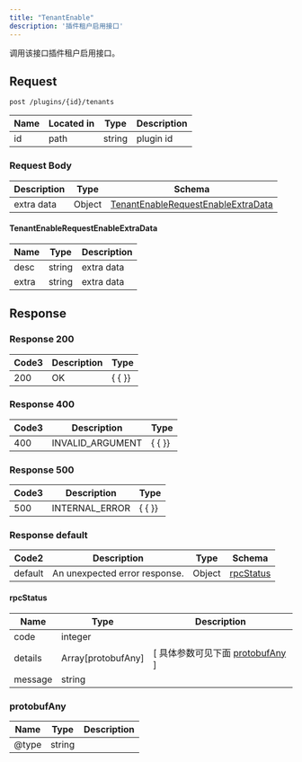 ```yaml
---
title: "TenantEnable"
description: '插件租户启用接口'
---
```

调用该接口插件租户启用接口。

## Request


```
post /plugins/{id}/tenants
```

| Name | Located in | Type | Description | 
| ---- | ---------- | ----------- | ----------- | 
| id | path | string | plugin id |  

### Request Body 
| Description | Type | Schema |
| ----------- | ------ | ------ |
| extra data | Object | [TenantEnableRequestEnableExtraData](#TenantEnableRequestEnableExtraData) |

#### TenantEnableRequestEnableExtraData

| Name | Type | Description | 
| ---- | ---- | ----------- |     
| desc | string | extra data |      
| extra | string | extra data |   



## Response

### Response  200
| Code3 | Description | Type | 
| ---- | ----------- | ------ | 
| 200 | OK | {   { }} |

### Response  400
| Code3 | Description | Type | 
| ---- | ----------- | ------ | 
| 400 | INVALID_ARGUMENT | {   { }} |

### Response  500
| Code3 | Description | Type | 
| ---- | ----------- | ------ | 
| 500 | INTERNAL_ERROR | {   { }} |

### Response  default 
| Code2 | Description | Type | Schema |
| ---- | ----------- | ------ | ------ |
| default | An unexpected error response. | Object | [rpcStatus](#rpcStatus) |

#### rpcStatus

| Name | Type | Description | 
| ---- | ---- | ----------- |     
| code | integer |  |          
| details | Array[protobufAny] |  [ 具体参数可见下面 [protobufAny](#protobufAny) ] |       
| message | string |  |   

### protobufAny
| Name | Type | Description | 
| ---- | ---- | ----------- |     
| @type | string |  |   



